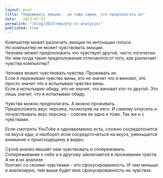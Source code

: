 ```yaml
---
layout: post
title: "Переживать эмоции - не тоже самое, что предполагать их"
date:   2023-07-31
permalink: "/blog/2023/empathy-vs-analysis/"
published: true
---
```

Компьютер может различать эмоции по интонации голоса.\
Но компьютер не может чувствовать эмоции.\
Человек может предположить что чувствует другой, чисто логически.\
Но чем тогда такие предположения отличаются от того, как различает чувства компьютер?

Человек может чувствовать чувства. Проживать их.\
Если я переживаю чувство вины, это не значит что я виноват, это просто значит что я испытываю чувство вины.\
Если я испытываю обиду, это не значит, что виноват кто-то другой. Это лишь значит, что я испытываю обиду.

Чувства можно предполагать. А можно проживать.\
Предположить вкус персика, посмотрев на него. И самому откусить и почувствовать вкус персика - совсем не одно и тоже. Так же и с чувствами.

Если смотреть YouTube и одновременно есть, сложно сосредоточится на вкусе еды, и наоборот если сосредоточиться на вкусе,
уменьшится внимание к происходящему в видео.

Сухой анализ мешает нам чувствовать и сопереживать.\
Сопереживание к себе и к другому заключается в проживании чувств. А не в их анализе.\
Контакт со своими чувствами - это сфокусированность. И чем меньше я анализирую, тем выше будет моя сфокусированность на чувствах.
